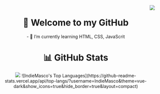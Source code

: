 <img align="right" src="https://visitor-badge.laobi.icu/badge?page_id=jwenjian.visitor-badge" />

<h1 align="center"> 👋 Welcome to my GitHub </h1>
<p align="center"> - 🌱 I’m currently learning HTML, CSS, JavaScrit </p>

<h1 align="center"> 📊 GitHub Stats </h1>  

<div align="center">
  
<img src="https://github-readme-stats.vercel.app/api?username=IndieMasco&theme=vue-dark&show_icons=true&hide_border=true&count_private=true" />
![IndieMasco's Top Languages](https://github-readme-stats.vercel.app/api/top-langs/?username=IndieMasco&theme=vue-dark&show_icons=true&hide_border=true&layout=compact)

</div>


  
<!--
**IndieMasco/IndieMasco** is a ✨ _special_ ✨ repository because its `README.md` (this file) appears on your GitHub profile.

Here are some ideas to get you started:

- 🔭 I’m currently working on ...
- 🌱 I’m currently learning ...
- 👯 I’m looking to collaborate on ...
- 🤔 I’m looking for help with ...
- 💬 Ask me about ...
- 📫 How to reach me: ...
- 😄 Pronouns: ...
- ⚡ Fun fact: ...
-->
